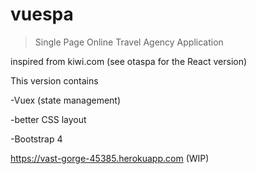 # vuespa

> Single Page Online Travel Agency Application

inspired from kiwi.com
(see otaspa for the React version)

This version contains

-Vuex (state management)

-better CSS layout 

-Bootstrap 4




https://vast-gorge-45385.herokuapp.com  (WIP)